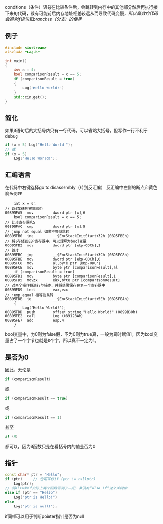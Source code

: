 conditions（条件）语句在比较条件后，会跳转到内存中的其他部分然后再执行接下来的代码，很有可能前后内存地址相差较远从而导致代码变慢，*所以高效的代码会避免if语句和branches（分支）的使用*
## 例子
```c++
#include <iostream>
#include "Log.h"

int main()
{
	int x = 5;
	bool comparisonResult = x == 5;
	if (comparisonResult = true)
	{
		Log("Hello World!")	
	}
	std::cin.get();
}
```
## 简化
如果if语句后的大括号内只有一行代码，可以省略大括号，但写作一行不利于debug
```c++
if (x = 5) Log("Hello World!");
// 或
if (x = 5)
	Log("Hello World!");
```
## 汇编语言
在代码中右键选择go to disassembly（转到反汇编）
反汇编中左侧的断点和黄色箭头同理
```disassembly
	int x = 6；
// 将6存储到寄存器中
00895FA5  mov         dword ptr [x],6  
	bool comparisonResult = x == 5;
// 比较寄存器和5
00895FAC  cmp         dword ptr [x],5  
// jump not equal 如果不等就跳转
00895FB0  jne         __$EncStackInitStart+32h (0895FBEh) 
// 将1存储到EBP寄存器中，可以理解为bool变量
00895FB2  mov         dword ptr [ebp-0DCh],1  
// 跳转
00895FBC  jmp         __$EncStackInitStart+3Ch (0895FC8h) 
00895FBE  mov         dword ptr [ebp-0DCh],0  
00895FC8  mov         al,byte ptr [ebp-0DCh]  
00895FCE  mov         byte ptr [comparisonResult],al  
	if (comparisonResult = true)
00895FD1  mov         byte ptr [comparisonResult],1  
00895FD5  movzx       eax,byte ptr [comparisonResult]  
// 对两个操作数进行与操作，并将结果保存在第一个寄存器中
00895FD9  test        eax,eax  
// jump equal 相等则跳转
00895FDB  je          __$EncStackInitStart+5Eh (0895FEAh)  
	{
		Log("Hello World!");
00895FDD  push        offset string "Hello World!" (0899B30h)  
00895FE2  call        Log (089128Ah)  
00895FE7  add         esp,4  
	}
```
bool变量中，为0则为false假，不为0则为true真，一般为真时赋值1。因为bool变量占了一个字节也就是8个字，所以真不一定为1。
## 是否为0
因此，无论是
```c++
if (comparisonResult)
```
或
```c++
if (comparisonResult == true)
```
或
```c++
if (comparisonResult == 1)
```
甚至
```c++
if (0)
```
都可以，因为if函数只是在看括号内的值是否为0
## 指针
```c++
const char* ptr = "Hello";
if (ptr)     // 也可写作if (ptr != nullptr)
	Log(ptr);
// 将else和if实际上两个函数写到了一起，并没有“else if”这个关键字
else if (ptr == "Hello")
	Log("ptr is Hello!")
else
	Log("ptr is null!");
```
if同样可以用于判断pointer指针是否为null